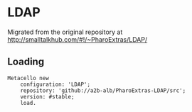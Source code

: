 # LDAP

Migrated from the original repository at http://smalltalkhub.com/#!/~PharoExtras/LDAP/

## Loading

```
Metacello new
 	configuration: 'LDAP';
 	repository: 'github://a2b-alb/PharoExtras-LDAP/src';
	version: #stable;
	load.
```
